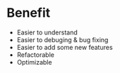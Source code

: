 # Benefit

- Easier to understand
- Easier to debuging & bug fixing
- Easier to add some new features
- Refactorable
- Optimizable
